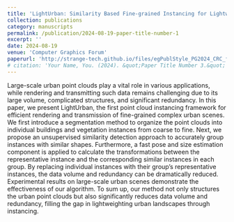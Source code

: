 ```yaml
---
title: 'LightUrban: Similarity Based Fine-grained Instancing for Lightweighting Complex Urban Point Clouds'
collection: publications
category: manuscripts
permalink: /publication/2024-08-19-paper-title-number-1
excerpt: ''
date: 2024-08-19
venue: 'Computer Graphics Forum'
paperurl: 'http://strange-tech.github.io/files/egPublStyle_PG2024_CRC_fixed.pdf'
# citation: 'Your Name, You. (2024). &quot;Paper Title Number 3.&quot; <i>GitHub Journal of Bugs</i>. 1(3).'
---
```


Large-scale urban point clouds play a vital role in various applications, while rendering and transmitting such data remains challenging due to its large volume, complicated structures, and significant redundancy. In this paper, we present LightUrban, the first point cloud instancing framework for efficient rendering and transmission of fine-grained complex urban scenes. We first introduce a segmentation method to organize the point clouds into individual buildings and vegetation instances from coarse to fine. Next, we propose an unsupervised similarity detection approach to accurately group instances with similar shapes. Furthermore, a fast pose and size estimation component is applied to calculate the transformations between the representative instance and the corresponding similar instances in each group. By replacing individual instances with their group’s representative instances, the data volume and redundancy can be dramatically reduced. Experimental results on large-scale urban scenes demonstrate the effectiveness of our algorithm. To sum up, our method not only structures the urban point clouds but also significantly reduces data volume and redundancy, filling the gap in lightweighting urban landscapes through instancing.
